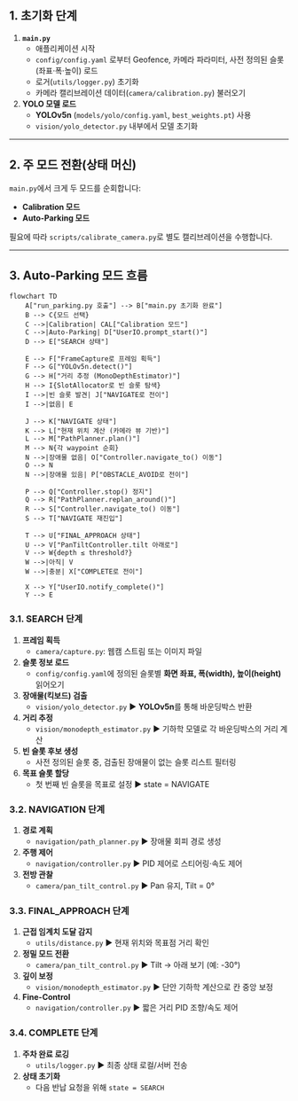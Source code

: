 ## 1. 초기화 단계

1. **`main.py`**
    - 애플리케이션 시작
    - `config/config.yaml` 로부터 Geofence, 카메라 파라미터, 사전 정의된 슬롯(좌표·폭·높이) 로드
    - 로거(`utils/logger.py`) 초기화
    - 카메라 캘리브레이션 데이터(`camera/calibration.py`) 불러오기
2. **YOLO 모델 로드**
    - **YOLOv5n** (`models/yolo/config.yaml`, `best_weights.pt`) 사용
    - `vision/yolo_detector.py` 내부에서 모델 초기화

---

## 2. 주 모드 전환(상태 머신)

`main.py`에서 크게 두 모드를 순회합니다:

- **Calibration 모드**
- **Auto-Parking 모드**

필요에 따라 `scripts/calibrate_camera.py`로 별도 캘리브레이션을 수행합니다.

---

## 3. Auto-Parking 모드 흐름

```mermaid
flowchart TD
    A["run_parking.py 호출"] --> B["main.py 초기화 완료"]
    B --> C{모드 선택}
    C -->|Calibration| CAL["Calibration 모드"]
    C -->|Auto-Parking| D["UserIO.prompt_start()"]
    D --> E["SEARCH 상태"]

    E --> F["FrameCapture로 프레임 획득"]
    F --> G["YOLOv5n.detect()"]
    G --> H["거리 추정 (MonoDepthEstimator)"]
    H --> I{SlotAllocator로 빈 슬롯 탐색}
    I -->|빈 슬롯 발견| J["NAVIGATE로 전이"]
    I -->|없음| E

    J --> K["NAVIGATE 상태"]
    K --> L["현재 위치 계산 (카메라 뷰 기반)"]
    L --> M["PathPlanner.plan()"]
    M --> N{각 waypoint 순회}
    N -->|장애물 없음| O["Controller.navigate_to() 이동"]
    O --> N
    N -->|장애물 있음| P["OBSTACLE_AVOID로 전이"]

    P --> Q["Controller.stop() 정지"]
    Q --> R["PathPlanner.replan_around()"]
    R --> S["Controller.navigate_to() 이동"]
    S --> T["NAVIGATE 재진입"]

    T --> U["FINAL_APPROACH 상태"]
    U --> V["PanTiltController.tilt 아래로"]
    V --> W{depth ≤ threshold?}
    W -->|아직| V
    W -->|충분| X["COMPLETE로 전이"]

    X --> Y["UserIO.notify_complete()"]
    Y --> E
```

### 3.1. SEARCH 단계

1. **프레임 획득**
    - `camera/capture.py`: 웹캠 스트림 또는 이미지 파일
2. **슬롯 정보 로드**
    - `config/config.yaml`에 정의된 슬롯별 **화면 좌표, 폭(width), 높이(height)** 읽어오기
3. **장애물(킥보드) 검출**
    - `vision/yolo_detector.py` ▶ **YOLOv5n**를 통해 바운딩박스 반환
4. **거리 추정**
    - `vision/monodepth_estimator.py` ▶ 기하학 모델로 각 바운딩박스의 거리 계산
5. **빈 슬롯 후보 생성**
    - 사전 정의된 슬롯 중, 검출된 장애물이 없는 슬롯 리스트 필터링
6. **목표 슬롯 할당**
    - 첫 번째 빈 슬롯을 목표로 설정 ▶ state = NAVIGATE

### 3.2. NAVIGATION 단계

1. **경로 계획**
    - `navigation/path_planner.py` ▶ 장애물 회피 경로 생성
2. **주행 제어**
    - `navigation/controller.py` ▶ PID 제어로 스티어링·속도 제어
3. **전방 관찰**
    - `camera/pan_tilt_control.py` ▶ Pan 유지, Tilt = 0°

### 3.3. FINAL_APPROACH 단계

1. **근접 임계치 도달 감지**
    - `utils/distance.py` ▶ 현재 위치와 목표점 거리 확인
2. **정밀 모드 전환**
    - `camera/pan_tilt_control.py` ▶ Tilt → 아래 보기 (예: -30°)
3. **깊이 보정**
    - `vision/monodepth_estimator.py` ▶ 단안 기하학 계산으로 칸 중앙 보정
4. **Fine-Control**
    - `navigation/controller.py` ▶ 짧은 거리 PID 조향/속도 제어

### 3.4. COMPLETE 단계

1. **주차 완료 로깅**
    - `utils/logger.py` ▶ 최종 상태 로컬/서버 전송
2. **상태 초기화**
    - 다음 반납 요청을 위해 `state = SEARCH`
